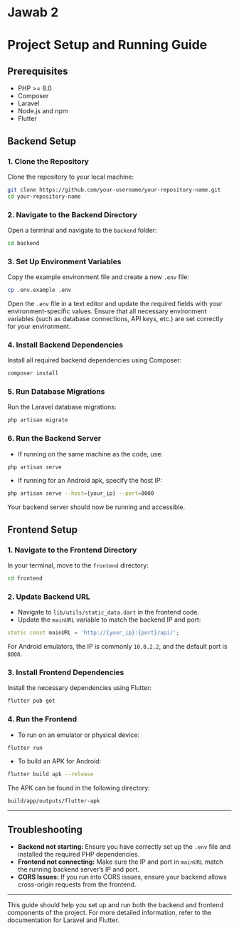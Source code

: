 
# Jawab 2

# Project Setup and Running Guide

## Prerequisites

- PHP >= 8.0
- Composer
- Laravel
- Node.js and npm
- Flutter

## Backend Setup

### 1. Clone the Repository

Clone the repository to your local machine:

```bash
git clone https://github.com/your-username/your-repository-name.git
cd your-repository-name
```

### 2. Navigate to the Backend Directory

Open a terminal and navigate to the `backend` folder:

```bash
cd backend
```

### 3. Set Up Environment Variables

Copy the example environment file and create a new `.env` file:

```bash
cp .env.example .env
```

Open the `.env` file in a text editor and update the required fields with your environment-specific values. Ensure that all necessary environment variables (such as database connections, API keys, etc.) are set correctly for your environment.

### 4. Install Backend Dependencies

Install all required backend dependencies using Composer:

```bash
composer install
```

### 5. Run Database Migrations

Run the Laravel database migrations:

```bash
php artisan migrate
```

### 6. Run the Backend Server

- If running on the same machine as the code, use:

```bash
php artisan serve
```

- If running for an Android apk, specify the host IP:

```bash
php artisan serve --host={your_ip} --port=8000
```

Your backend server should now be running and accessible.

## Frontend Setup

### 1. Navigate to the Frontend Directory

In your terminal, move to the `frontend` directory:

```bash
cd frontend
```

### 2. Update Backend URL

- Navigate to `lib/utils/static_data.dart` in the frontend code.
- Update the `mainURL` variable to match the backend IP and port:

```dart
static const mainURL = 'http://{your_ip}:{port}/api/';
```

For Android emulators, the IP is commonly `10.0.2.2`, and the default port is `8000`.

### 3. Install Frontend Dependencies

Install the necessary dependencies using Flutter:

```bash
flutter pub get
```

### 4. Run the Frontend

- To run on an emulator or physical device:

```bash
flutter run
```

- To build an APK for Android:

```bash
flutter build apk --release
```

The APK can be found in the following directory:

```plaintext
build/app/outputs/flutter-apk
```

---

## Troubleshooting

- **Backend not starting:** Ensure you have correctly set up the `.env` file and installed the required PHP dependencies.
- **Frontend not connecting:** Make sure the IP and port in `mainURL` match the running backend server’s IP and port.
- **CORS Issues:** If you run into CORS issues, ensure your backend allows cross-origin requests from the frontend.

---

This guide should help you set up and run both the backend and frontend components of the project. For more detailed information, refer to the documentation for Laravel and Flutter.
